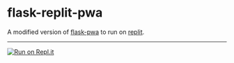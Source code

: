 # flask-replit-pwa

A modified version of [flask-pwa](https://github.com/umluizlima/flask-pwa) to run on [replit](https://repl.it).

---

[![Run on Repl.it](https://repl.it/badge/github/AgeOfMarcus/flask-replit-pwa)](https://repl.it/github/AgeOfMarcus/flask-replit-pwa)